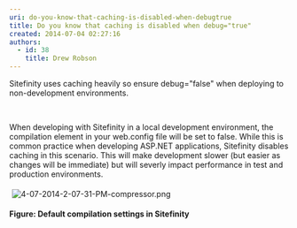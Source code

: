 ```yaml
---
uri: do-you-know-that-caching-is-disabled-when-debugtrue
title: Do you know that caching is disabled when debug="true"
created: 2014-07-04 02:27:16
authors:
  - id: 38
    title: Drew Robson
---
```





<span class='intro'> ​​Sitefinity uses caching heavily so ensure debug=&quot;false&quot; when deploying to non-development environments. </span>

<p>​</p><p>When developing with Sitefinity in a local development environment, the compilation element in your web.config file will be set to false. While this is common practice when developing ASP.NET applications, Sitefinity disables caching in this scenario. This will make development slower (but easier as changes will be immediate) but will severly impact performance in test and production environments.</p><p><img src="/PublishingImages/4-07-2014-2-07-31-PM-compressor.png" alt="4-07-2014-2-07-31-PM-compressor.png" style="margin&#58;5px;" /><br></p><p><strong>Figure&#58; Default compilation settings in Sitefinity</strong></p>


